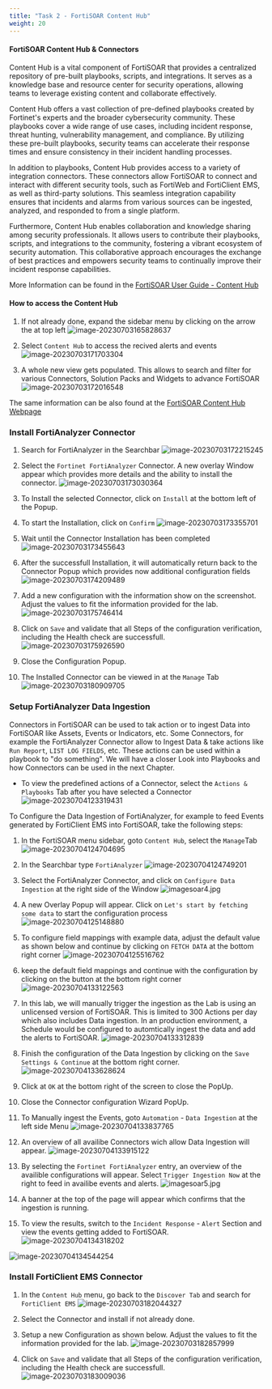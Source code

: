 ```yaml
---
title: "Task 2 - FortiSOAR Content Hub"
weight: 20
---
```



#### FortiSOAR Content Hub & Connectors

Content Hub is a vital component of FortiSOAR that provides a centralized repository of pre-built playbooks, scripts, and integrations. It serves as a knowledge base and resource center for security operations, allowing teams to leverage existing content and collaborate effectively.

Content Hub offers a vast collection of pre-defined playbooks created by Fortinet's experts and the broader cybersecurity community. These playbooks cover a wide range of use cases, including incident response, threat hunting, vulnerability management, and compliance. By utilizing these pre-built playbooks, security teams can accelerate their response times and ensure consistency in their incident handling processes.

In addition to playbooks, Content Hub provides access to a variety of integration connectors. These connectors allow FortiSOAR to connect and interact with different security tools, such as FortiWeb and FortiClient EMS, as well as third-party solutions. This seamless integration capability ensures that incidents and alarms from various sources can be ingested, analyzed, and responded to from a single platform.

Furthermore, Content Hub enables collaboration and knowledge sharing among security professionals. It allows users to contribute their playbooks, scripts, and integrations to the community, fostering a vibrant ecosystem of security automation. This collaborative approach encourages the exchange of best practices and empowers security teams to continually improve their incident response capabilities.

More Information can be found in the [FortiSOAR User Guide - Content Hub](http://docs.fortinet.com/document/fortisoar/7.4.1/user-guide/667127/content-hub)

#### How to access the Content Hub

1. If not already done, expand the sidebar menu by clicking on the arrow the at top left
![image-20230703165828637](../assets/image-20230703165828637.png)

2. Select `Content Hub`  to access the recived alerts and events
![image-20230703171703304](../assets/image-20230703171703304.png)

3. A whole new view gets populated. This allows to search and filter for various Connectors, Solution Packs and Widgets to advance FortiSOAR
![image-20230703172016548](../assets/image-20230703172016548.png)

The same information can be also found at the [FortiSOAR Content Hub Webpage](https://fortisoar.contenthub.fortinet.com/)

### Install FortiAnalyzer Connector

1. Search for FortiAnalyzer in the Searchbar
![image-20230703172215245](../assets/image-20230703172215245.png)

2. Select the `Fortinet FortiAnalyzer` Connector. A new overlay Window appear which provides more details and the ability to install the connector.
![image-20230703173030364](../assets/image-20230703173030364.png)

3. To Install the selected Connector, click on `Install` at the bottom left of the Popup.

4. To start the Installation, click on `Confirm`
![image-20230703173355701](../assets/image-20230703173355701.png)

5. Wait until the Connector Installation has been completed
![image-20230703173455643](../assets/image-20230703173455643.png)

6. After the successfull Installation, it will automatically return back to the Connector Popup which provides now additional configuration fields
![image-20230703174209489](../assets/image-20230703174209489.png)

7. Add a new configuration with the information show on the screenshot. Adjust the values to fit the information provided for the lab.
![image-20230703175746414](../assets/image-20230703175746414.png)

8. Click on `Save` and validate that all Steps of the configuration verification, including the Health check are successfull.
![image-20230703175926590](../assets/image-20230703175926590.png)

9. Close the Configuration Popup. 

10. The Installed Connector can be viewed in at the `Manage` Tab
![image-20230703180909705](../assets/image-20230703180909705.png)

### Setup FortiAnalyzer Data Ingestion

Connectors in FortiSOAR can be used to tak action or to ingest Data into FortiSOAR like Assets, Events or Indicators, etc. Some Connectors, for example the FortiAnalyzer Connector allow to Ingest Data & take actions like `Run Report`, `LIST LOG FIELDS`, etc. These actions can be used within a playbook to "do something". We will have a closer Look into Playbooks and how Connectors can be used in the next Chapter.

- To view the predefined actions of a Connector, select the `Actions & Playbooks` Tab after you have selected a Connector
![image-20230704123319431](../assets/image-20230704123319431.png)

To Configure the Data Ingestion of FortiAnalyzer, for example to feed Events generated by FortiClient EMS into FortiSOAR, take the following steps:

1. In the FortiSOAR menu sidebar, goto `Content Hub`, select the `Manage`Tab
![image-20230704124704695](../assets/image-20230704124704695.png)

2. In the Searchbar type `FortiAnalyzer`
![image-20230704124749201](../assets/image-20230704124749201.png)

3. Select the FortiAnalyzer Connector, and click on `Configure Data Ingestion` at the right side of the Window
    ![imagesoar4.jpg](../assets/imagesoar4.jpg)

4. A new Overlay Popup will appear. Click on `Let's start by fetching some data` to start the configuration process
![image-20230704125148880](../assets/image-20230704125148880.png)

5. To configure field mappings with example data, adjust the default value as shown below and continue by clicking on `FETCH DATA` at the bottom right corner
![image-20230704125516762](../assets/image-20230704125516762.png)

6. keep the default field mappings and continue with the configuration by clicking on the button at the bottom right corner
![image-20230704133122563](../assets/image-20230704133122563.png)

7. In this lab, we will manually trigger the ingestion as the Lab is using an unlicensed version of FortiSOAR. This is limited to 300 Actions per day which also includes Data ingestion. In an production environment, a Schedule would be configured to automtically ingest the data and add the alerts to FortiSOAR.
![image-20230704133312839](../assets/image-20230704133312839.png)

8. Finish the configuration of the Data Ingestion by clicking on the `Save Settings & Continue` at the bottom right corner.
![image-20230704133628624](../assets/image-20230704133628624.png)

9. Click at `OK` at the bottom right of the screen to close the PopUp.
10. Close the Connector configuration Wizard PopUp.
11. To Manually ingest the Events, goto `Automation` - `Data Ingestion` at the left side Menu
![image-20230704133837765](../assets/image-20230704133837765.png)

12. An overview of all availibe Connectors wich allow Data Ingestion will appear.
![image-20230704133915122](../assets/image-20230704133915122.png)

13. By selecting the `Fortinet FortiAnalyzer` entry, an overview of the availible configurations will appear. Select `Trigger Ingestion Now` at the right to feed in availibe events and alerts.
![imagesoar5.jpg](../assets/imagesoar5.jpg)

14. A banner at the top of the page will appear which confirms that the ingestion is running. 
15. To view the results, switch to the `Incident Response` - `Alert` Section and view the events getting added to FortiSOAR.
![image-20230704134318202](../assets/image-20230704134318202.png)

![image-20230704134544254](../assets/image-20230704134544254.png)

### Install FortiClient EMS Connector

1. In the `Content Hub` menu, go back to the `Discover Tab` and search for `FortiClient EMS`
![image-20230703182044327](../assets/image-20230703182044327.png)

2. Select the Connector and install if not already done.
3. Setup a new Configuration as shown below. Adjust the values to fit the information provided for the lab.
![image-20230703182857999](../assets/image-20230703182857999.png)

4. Click on `Save` and validate that all Steps of the configuration verification, including the Health check are successfull. 
![image-20230703183009036](../assets/image-20230703183009036.png)